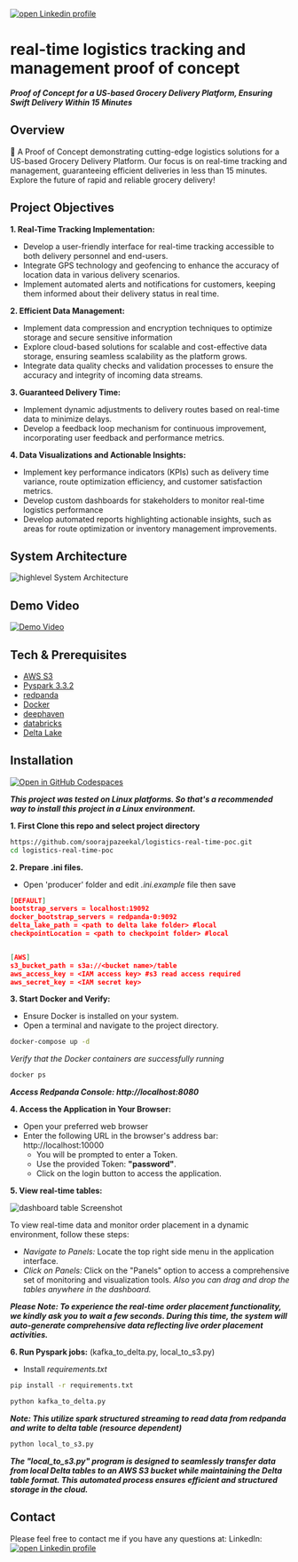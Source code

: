 
[![open Linkedin profile](https://img.shields.io/badge/LinkedIn-0077B5?style=for-the-badge&logo=linkedin&logoColor=white)](https://linkedin.com/in/soorajpazeekal)


# real-time logistics tracking and management proof of concept

***Proof of Concept for a US-based Grocery Delivery Platform, Ensuring Swift Delivery Within 15 Minutes***

## Overview

🚀 A Proof of Concept demonstrating cutting-edge logistics solutions for a US-based Grocery Delivery Platform. Our focus is on real-time tracking and management, guaranteeing efficient deliveries in less than 15 minutes. Explore the future of rapid and reliable grocery delivery!
## Project Objectives

**1. Real-Time Tracking Implementation:** 
- Develop a user-friendly interface for real-time tracking accessible to both delivery personnel and end-users.
- Integrate GPS technology and geofencing to enhance the accuracy of location data in various delivery scenarios.
- Implement automated alerts and notifications for customers, keeping them informed about their delivery status in real time.

**2. Efficient Data Management:**
- Implement data compression and encryption techniques to optimize storage and secure sensitive information
- Explore cloud-based solutions for scalable and cost-effective data storage, ensuring seamless scalability as the platform grows.
- Integrate data quality checks and validation processes to ensure the accuracy and integrity of incoming data streams.

**3. Guaranteed Delivery Time:**

- Implement dynamic adjustments to delivery routes based on real-time data to minimize delays.
- Develop a feedback loop mechanism for continuous improvement, incorporating user feedback and performance metrics.

**4. Data Visualizations and Actionable Insights:**

- Implement key performance indicators (KPIs) such as delivery time variance, route optimization efficiency, and customer satisfaction metrics.
- Develop custom dashboards for stakeholders to monitor real-time logistics performance
- Develop automated reports highlighting actionable insights, such as areas for route optimization or inventory management improvements.
## System Architecture

![highlevel System Architecture](https://github.com/soorajpazeekal/logistics-real-time-poc/assets/41431605/af9b188a-337f-4884-bd3a-5d3430090421)

## Demo Video

[![Demo Video](https://img.youtube.com/vi/3yVsfVwpqQI/0.jpg)](https://www.youtube.com/watch?v=3yVsfVwpqQI)

## Tech & Prerequisites

- [AWS S3](https://aws.amazon.com/s3/)
- [Pyspark 3.3.2](https://spark.apache.org/docs/3.3.2/api/python/index.html)
- [redpanda](https://go.redpanda.com/redpanda-6x-lower-cloud-spend?utm_content=tcolayer)
- [Docker](https://docs.docker.com/compose/)
- [deephaven](https://deephaven.io/core/docs/)
- [databricks](https://www.databricks.com/blog/what-is-a-data-intelligence-platform)
- [Delta Lake](https://docs.delta.io/latest/delta-intro.html)
## Installation

[![Open in GitHub Codespaces](https://github.com/codespaces/badge.svg)](https://codespaces.new/soorajpazeekal/Data-Engineering-Projects-basic)

***This project was tested on Linux platforms. So that's a recommended way to install this project in a Linux environment.***

**1. First Clone this repo and select project directory**
```bash
https://github.com/soorajpazeekal/logistics-real-time-poc.git
cd logistics-real-time-poc
```
**2. Prepare .ini files.**

- Open 'producer' folder and edit *.ini.example* file then save

```json
[DEFAULT]
bootstrap_servers = localhost:19092
docker_bootstrap_servers = redpanda-0:9092
delta_lake_path = <path to delta lake folder> #local
checkpointLocation = <path to checkpoint folder> #local


[AWS]
s3_bucket_path = s3a://<bucket name>/table
aws_access_key = <IAM access key> #s3 read access required
aws_secret_key = <IAM secret key>
```

**3. Start Docker and Verify:**
- Ensure Docker is installed on your system.
- Open a terminal and navigate to the project directory.

```bash
docker-compose up -d
```
*Verify that the Docker containers are successfully running*
```bash
docker ps
```

***Access Redpanda Console: http://localhost:8080***

**4. Access the Application in Your Browser:**

- Open your preferred web browser
- Enter the following URL in the browser's address bar: http://localhost:10000
    - You will be prompted to enter a Token.
    - Use the provided Token: **"password"**.
    - Click on the login button to access the application.

**5. View real-time tables:**

![dashboard table Screenshot](https://github.com/soorajpazeekal/logistics-real-time-poc/assets/41431605/dcf2903c-6338-46ee-9c5f-d3bb151b87c0)

To view real-time data and monitor order placement in a dynamic environment, follow these steps:

- *Navigate to Panels:* Locate the top right side menu in the application interface.
- *Click on Panels:* Click on the "Panels" option to access a comprehensive set of monitoring and visualization tools. *Also you can drag and drop the tables anywhere in the dashboard.*

***Please Note: To experience the real-time order placement functionality, we kindly ask you to wait a few seconds. During this time, the system will auto-generate comprehensive data reflecting live order placement activities.***

**6. Run Pyspark jobs:**
(kafka_to_delta.py, local_to_s3.py)

- Install *requirements.txt*
```bash
pip install -r requirements.txt
```
```bash
python kafka_to_delta.py
```
***Note: This utilize spark structured streaming to read data from redpanda and write to delta table (resource dependent)***
```bash
python local_to_s3.py
```
***The "local_to_s3.py" program is designed to seamlessly transfer data from local Delta tables to an AWS S3 bucket while maintaining the Delta table format. This automated process ensures efficient and structured storage in the cloud.***

## Contact


Please feel free to contact me if you have any questions at: LinkedIn: [![open Linkedin profile](https://img.shields.io/badge/LinkedIn-0077B5?style=for-the-badge&logo=linkedin&logoColor=white)](https://linkedin.com/in/soorajpazeekal)